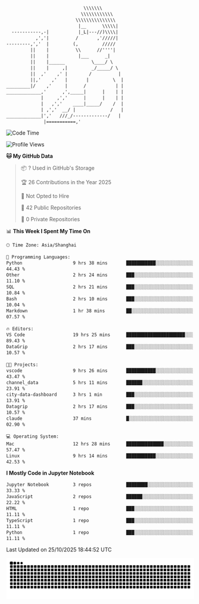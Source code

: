 ```
                             \\\\\\\
                            \\\\\\\\\\\\
                          \\\\\\\\\\\\\\\
                           |__      \\\\\|
  -----------,-|           |_L|---//)\\\\|
           ,','|          /       ,'/////|
---------,','  |         (,         /////
         ||    |          \\      //''''|
         ||    |           |___      _|
         ||    |______          \____/ \
         ||    |     ,|         _/_____/ \
         ||  ,'    ,' |        /          |
         ||,'    ,'   |       |         \  |
_________|/    ,'     |      /           | |
_____________,'      ,',_____|      |    | |
             |     ,','      |      |    | |
             |   ,','    ____|_____/    /  |
             | ,','  __/ |             /   |
_____________|','   ///_/-------------/   |
              |===========,'
```

<!--START_SECTION:waka-->
![Code Time](http://img.shields.io/badge/Code%20Time-207%20hrs%2041%20mins-blue)

![Profile Views](http://img.shields.io/badge/Profile%20Views-0-blue)

**🐱 My GitHub Data** 

> 📦 ? Used in GitHub's Storage 
 > 
> 🏆 26 Contributions in the Year 2025
 > 
> 🚫 Not Opted to Hire
 > 
> 📜 42 Public Repositories 
 > 
> 🔑 0 Private Repositories 
 > 
📊 **This Week I Spent My Time On** 

```text
🕑︎ Time Zone: Asia/Shanghai

💬 Programming Languages: 
Python                   9 hrs 38 mins       ███████████░░░░░░░░░░░░░░   44.43 % 
Other                    2 hrs 24 mins       ███░░░░░░░░░░░░░░░░░░░░░░   11.10 % 
SQL                      2 hrs 21 mins       ███░░░░░░░░░░░░░░░░░░░░░░   10.84 % 
Bash                     2 hrs 10 mins       ███░░░░░░░░░░░░░░░░░░░░░░   10.04 % 
Markdown                 1 hr 38 mins        ██░░░░░░░░░░░░░░░░░░░░░░░   07.57 % 

🔥 Editors: 
VS Code                  19 hrs 25 mins      ██████████████████████░░░   89.43 % 
DataGrip                 2 hrs 17 mins       ███░░░░░░░░░░░░░░░░░░░░░░   10.57 % 

🐱‍💻 Projects: 
vscode                   9 hrs 26 mins       ███████████░░░░░░░░░░░░░░   43.47 % 
channel_data             5 hrs 11 mins       ██████░░░░░░░░░░░░░░░░░░░   23.91 % 
city-data-dashboard      3 hrs 1 min         ███░░░░░░░░░░░░░░░░░░░░░░   13.91 % 
Datagrip                 2 hrs 17 mins       ███░░░░░░░░░░░░░░░░░░░░░░   10.57 % 
claude                   37 mins             █░░░░░░░░░░░░░░░░░░░░░░░░   02.90 % 

💻 Operating System: 
Mac                      12 hrs 28 mins      ██████████████░░░░░░░░░░░   57.47 % 
Linux                    9 hrs 14 mins       ███████████░░░░░░░░░░░░░░   42.53 % 
```

**I Mostly Code in Jupyter Notebook** 

```text
Jupyter Notebook         3 repos             ████████░░░░░░░░░░░░░░░░░   33.33 % 
JavaScript               2 repos             ██████░░░░░░░░░░░░░░░░░░░   22.22 % 
HTML                     1 repo              ███░░░░░░░░░░░░░░░░░░░░░░   11.11 % 
TypeScript               1 repo              ███░░░░░░░░░░░░░░░░░░░░░░   11.11 % 
Python                   1 repo              ███░░░░░░░░░░░░░░░░░░░░░░   11.11 % 
```




 Last Updated on 25/10/2025 18:44:52 UTC
<!--END_SECTION:waka-->

<picture>
  <source media="(prefers-color-scheme: dark)" srcset="https://raw.githubusercontent.com/yuemanly/yuemanly/output/github-contribution-grid-snake-dark.svg" />
  <source media="(prefers-color-scheme: light)" srcset="https://raw.githubusercontent.com/yuemanly/yuemanly/output/github-contribution-grid-snake.svg" />
  <img alt="github-snake" src="https://raw.githubusercontent.com/yuemanly/yuemanly/output/github-contribution-grid-snake.svg" />
</picture>
<!--
**yuemanly/yuemanly** is a ✨ _special_ ✨ repository because its `README.md` (this file) appears on your GitHub profile.

Here are some ideas to get you started:

- 🔭 I’m currently working on ...
- 🌱 I’m currently learning ...
- 👯 I’m looking to collaborate on ...
- 🤔 I’m looking for help with ...
- 💬 Ask me about ...
- 📫 How to reach me: ...
- 😄 Pronouns: ...
- ⚡ Fun fact: ...
-->

